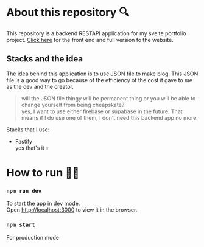 # About this repository 🔍
This repository is a backend RESTAPI application for my svelte portfolio project. [Click here](https://github.com/Riveong/Svelte-Portfolio) for the front end and full version fo the website.

## Stacks and the idea
The idea behind this application is to use JSON file to make blog. This JSON file is a good way to go because of the efficiency of the cost it gave to me as the dev and the creator.  
> will the JSON file thingy will be permanent thing or you will be able to change yourself from being cheapskate?  
yes, I want to use either firebase or supabase in the future. That means if I do use one of them, I don't need this backend app no more.

Stacks that I use:
- Fastify  
yes that's it 💀  

# How to run 🏃‍♂️
### `npm run dev`

To start the app in dev mode.\
Open [http://localhost:3000](http://localhost:3000) to view it in the browser.

### `npm start`

For production mode